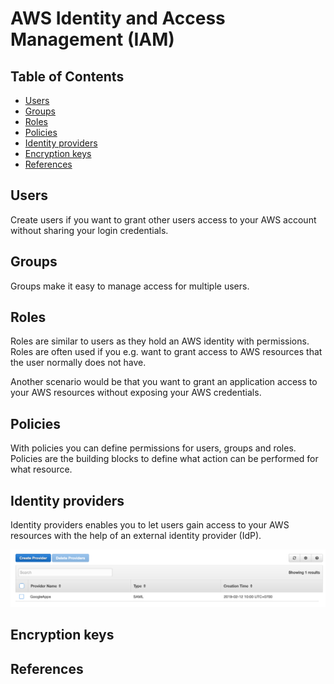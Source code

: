 # AWS Identity and Access Management (IAM)


## Table of Contents
<!-- START doctoc generated TOC please keep comment here to allow auto update -->
<!-- DON'T EDIT THIS SECTION, INSTEAD RE-RUN doctoc TO UPDATE -->


- [Users](#users)
- [Groups](#groups)
- [Roles](#roles)
- [Policies](#policies)
- [Identity providers](#identity-providers)
- [Encryption keys](#encryption-keys)
- [References](#references)

<!-- END doctoc generated TOC please keep comment here to allow auto update -->


## Users

Create users if you want to grant other users access to your AWS account without sharing your login credentials.

## Groups

Groups make it easy to manage access for multiple users.

## Roles

Roles are similar to users as they hold an AWS identity with permissions.
Roles are often used if you e.g. want to grant access to AWS resources that the user normally does not have.

Another scenario would be that you want to grant an application access to your AWS resources without exposing your AWS credentials.

## Policies

With policies you can define permissions for users, groups and roles.
Policies are the building blocks to define what action can be performed for what resource.

## Identity providers

Identity providers enables you to let users gain access to your AWS resources with the help of an external identity provider (IdP).

<div align="center"><img src="assets/identity-providers.png" width="900"></div>

## Encryption keys


## References
